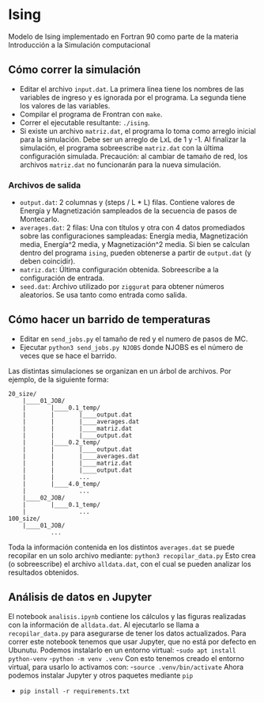 # Ising
Modelo de Ising implementado en Fortran 90 como parte de la materia Introducción a la Simulación computacional 

## Cómo correr la simulación

- Editar el archivo `input.dat`. La primera línea tiene los nombres de las variables de ingreso y es ignorada por el programa. La segunda tiene los valores de las variables.
- Compilar el programa de Frontran con `make`.
- Correr el ejecutable resultante: `./ising`.
- Si existe un archivo `matriz.dat`, el programa lo toma como arreglo inicial para la simulación. Debe ser un arreglo de LxL de 1 y -1. Al finalizar la simulación, el programa sobreescribe `matriz.dat` con la última configuración simulada. Precaución: al cambiar de tamaño de red, los archivos `matriz.dat` no funcionarán para la nueva simulación.

### Archivos de salida

- `output.dat`: 2 columnas y (steps / L * L) filas. Contiene valores de Energía y Magnetización sampleados de la secuencia de pasos de Montecarlo.
- `averages.dat`: 2 filas: Una con títulos y otra con 4 datos promediados sobre las configuraciones sampleadas: Energía media, Magnetización media, Energía^2 media, y Magnetización^2 media. Si bien se calculan dentro del programa `ising`, pueden obtenerse a partir de `output.dat` (y deben coincidir).
- `matriz.dat`: Última configuración obtenida. Sobreescribe a la configuración de entrada.
- `seed.dat`: Archivo utilizado por `ziggurat` para obtener números aleatorios. Se usa tanto como entrada como salida.

## Cómo hacer un barrido de temperaturas

- Editar en `send_jobs.py` el tamaño de red y el numero de pasos de MC.
- Ejecutar `python3 send_jobs.py NJOBS` donde NJOBS es el número de veces que se hace el barrido.

Las distintas simulaciones se organizan en un árbol de archivos. Por ejemplo, de la siguiente forma:
```
20_size/
    |____01_JOB/
    |       |____0.1_temp/
    |       |       |____output.dat
    |       |       |____averages.dat
    |       |       |____matriz.dat
    |       |       |____output.dat
    |       |____0.2_temp/
    |       |       |____output.dat
    |       |       |____averages.dat
    |       |       |____matriz.dat
    |       |       |____output.dat
    |       |       ...
    |       |____4.0_temp/
    |               ...
    |____02_JOB/
    |       |____0.1_temp/
    |               ...
100_size/
    |____01_JOB/
            ...
```

Toda la información contenida en los distintos `averages.dat` se puede recopilar en un solo archivo mediante:
`python3 recopilar_data.py`
Esto crea (o sobreescribe) el archivo `alldata.dat`, con el cual se pueden analizar los resultados obtenidos.

## Análisis de datos en Jupyter

El notebook `analisis.ipynb` contiene los cálculos y las figuras realizadas con la información de `alldata.dat`. Al ejecutarlo se llama a `recopilar_data.py` para asegurarse de tener los datos actualizados.
Para correr este notebook tenemos que usar Jupyter, que no está por defecto en Ubunutu. Podemos instalarlo en un entorno virtual:
 -`sudo apt install python-venv`
 -`python -m venv .venv`
 Con esto tenemos creado el entorno virtual, para usarlo lo activamos con:
 -`source .venv/bin/activate`
 Ahora podemos instalar Jupyter y otros paquetes mediante `pip`
 - `pip install -r requirements.txt`

